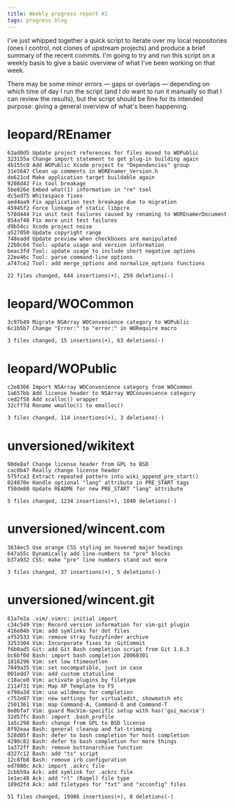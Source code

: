 ```yaml
---
title: Weekly progress report #1
tags: progress blog
---
```


I've just whipped together a quick script to iterate over my local repositories (ones I control, not clones of upstream projects) and produce a brief summary of the recent commits. I'm going to try and run this script on a weekly basis to give a basic overview of what I've been working on that week.

There may be some minor errors — gaps or overlaps — depending on which time of day I run the script (and I _do_ want to run it manually so that I can review the results), but the script should be fine for its intended purpose: giving a general overview of what's been happening.

# leopard/REnamer

    63ad0d5 Update project references for files moved to WOPublic
    323155a Change import statement to get plug-in building again
    4b155c0 Add WOPublic Xcode project to "Dependencies" group
    31e5647 Clean up comments in WOREnamer_Version.h
    de621cd Make application target buildable again
    9208d42 Fix tool breakage
    5be826e Embed what(1) information in "re" tool
    dc5ed75 Whitespace fixes
    aed4aa9 Fix application test breakage due to migration
    45945f2 Force linkage of static libpcre
    578d444 Fix unit test failures caused by renaming to WOREnamerDocument
    854af48 Fix more unit test failures
    d9b54cc Xcode project noise
    a527050 Update copyright range
    748eadd Update preview when checkboxes are manipulated
    22b8c64 Tool: update usage and version information
    beac3fd Tool: update usage to include short negative options
    22ee46c Tool: parse command-line options
    a747ce2 Tool: add merge_options and normalize_options functions

    22 files changed, 644 insertions(+), 259 deletions(-)

# leopard/WOCommon

    3c97b49 Migrate NSArray WOConvenience category to WOPublic
    6c1b5b7 Change "Error:" to "error:" in WORequire macro

    3 files changed, 15 insertions(+), 63 deletions(-)

# leopard/WOPublic

    c2e8306 Import NSArray WOConvenience category from WOCommon
    1a657bb Add license header to NSArray WOConvenience category
    ced2f58 Add xcalloc() wrapper
    32cff7d Rename wmalloc() to emalloc()

    3 files changed, 114 insertions(+), 3 deletions(-)

# unversioned/wikitext

    90de8af Change license header from GPL to BSD
    cac0b47 Really change license header
    575fca3 Extract repeated pattern into wiki_append_pre_start()
    024870e Handle optional "lang" attribute in PRE_START tags
    f50de80 Update README for new PRE_START "lang" attribute

    5 files changed, 1234 insertions(+), 1040 deletions(-)

# unversioned/wincent.com

    3634ec5 Use orange CSS styling on hovered major headings
    647a55c Dynamically add line-numbers to "pre" blocks
    b37a932 CSS: make "pre" line numbers stand out more

    3 files changed, 37 insertions(+), 5 deletions(-)

# unversioned/wincent.git

    61a7e2a .vim/.vimrc: initial import
    c34c549 Vim: Record version information for vim-git plugin
    416e04b Vim: add symlinks for dot files
    af52533 Vim: remove stray fuzzyfinder archive
    3253304 Vim: Incorporate fixes to :GitCommit
    f6b0ad5 Git: add Git Bash completion script from Git 1.6.3
    bc6bf0d Bash: import bash completion 20060301
    1816296 Vim: set low ttimeoutlen
    7849a35 Vim: set nocompatible, just in case
    001edd7 Vim: add custom statusline
    c18ace0 Vim: activate plugins by filetype
    2114f31 Vim: Map XP Template to F5
    e798a3d Vim: use wildmenu for completion
    c752e87 Vim: new settings for virtualedit, showmatch etc
    2501361 Vim: map Command-A, Command-O and Command-T
    8e0bfaf Vim: guard MacVim-specific setup with has('gui_macvim')
    32d57fc Bash: import .bash_profile
    1a5c298 Bash: change from GPL to BSD license
    8f92eaa Bash: general cleanup and fat-trimming
    528d05f Bash: defer to bash completion for host completion
    4290c82 Bash: defer to bash completion for more things
    1a372ff Bash: remove buttonarchive function
    d327c12 Bash: add "ts" script
    12c8fb8 Bash: remove irb configuration
    ed7080c Ack: import .ackrc file
    2cbb59a Ack: add symlink for .ackrc file
    1e1ec48 Ack: add "rl" (Ragel) file type
    189d2fd Ack: add filetypes for "txt" and "xcconfig" files

    51 files changed, 19986 insertions(+), 8 deletions(-)
